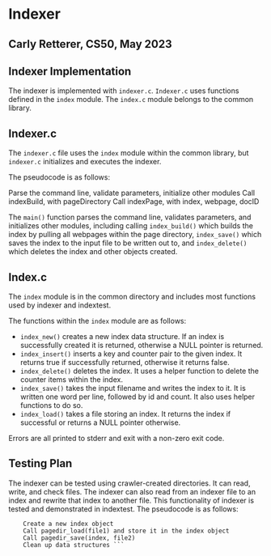 # Indexer

## Carly Retterer, CS50, May 2023

## Indexer Implementation

The indexer is implemented with `indexer.c`. `Indexer.c` uses functions defined in the `index` module. The `index.c` module belongs to the common library.

## Indexer.c

The `indexer.c` file uses the `index` module within the common library, but `indexer.c` initializes and executes the indexer.

The pseudocode is as follows:

Parse the command line, validate parameters, initialize other modules
Call indexBuild, with pageDirectory
Call indexPage, with index, webpage, docID 

The `main()` function parses the command line, validates parameters, and initializes other modules, including calling `index_build()` which builds the index by pulling all webpages within the page directory, `index_save()` which saves the index to the input file to be written out to, and `index_delete()` which deletes the index and other objects created.

## Index.c

The `index` module is in the common directory and includes most functions used by indexer and indextest.

The functions within the `index` module are as follows:

- `index_new()` creates a new index data structure. If an index is successfully created it is returned, otherwise a NULL pointer is returned.
- `index_insert()` inserts a key and counter pair to the given index. It returns true if successfully returned, otherwise it returns false.
- `index_delete()` deletes the index. It uses a helper function to delete the counter items within the index.
- `index_save()` takes the input filename and writes the index to it. It is written one word per line, followed by id and count. It also uses helper functions to do so.
- `index_load()` takes a file storing an index. It returns the index if successful or returns a NULL pointer otherwise.

Errors are all printed to stderr and exit with a non-zero exit code.

## Testing Plan

The indexer can be tested using crawler-created directories. It can read, write, and check files. The indexer can also read from an indexer file to an index and rewrite that index to another file. This functionality of indexer is tested and demonstrated in indextest. The pseudocode is as follows:

``` Validate and assign parameters
    Create a new index object
    Call pagedir_load(file1) and store it in the index object
    Call pagedir_save(index, file2)
    Clean up data structures ```
